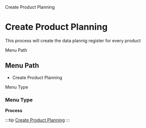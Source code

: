
Create Product Planning
# Create Product Planning


This process will create the data plannig register for every product

Menu Path
## Menu Path



- Create Product Planning

Menu Type
### Menu Type

**Process**


:::tip
[Create Product Planning](functional-guide/process/process-pp_product_planning.md)
:::